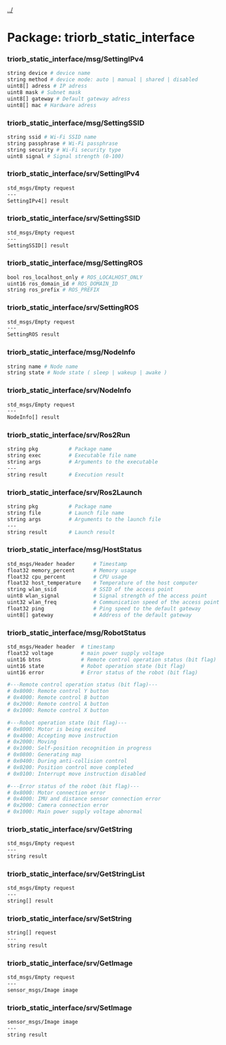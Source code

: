 [../](../README.md)

# Package: triorb_static_interface
### triorb_static_interface/msg/SettingIPv4
```bash
string device # device name
string method # device mode: auto | manual | shared | disabled
uint8[] adress # IP adress
uint8 mask # Subnet mask
uint8[] gateway # Default gateway adress
uint8[] mac # Hardware adress
```
### triorb_static_interface/msg/SettingSSID
```bash
string ssid # Wi-Fi SSID name
string passphrase # Wi-Fi passphrase
string security # Wi-Fi security type
uint8 signal # Signal strength (0-100)
```
### triorb_static_interface/srv/SettingIPv4
```bash
std_msgs/Empty request
---
SettingIPv4[] result 
```
### triorb_static_interface/srv/SettingSSID
```bash
std_msgs/Empty request
---
SettingSSID[] result 
```

### triorb_static_interface/msg/SettingROS
```bash
bool ros_localhost_only # ROS_LOCALHOST_ONLY
uint16 ros_domain_id # ROS_DOMAIN_ID
string ros_prefix # ROS_PREFIX
```

### triorb_static_interface/srv/SettingROS
```bash
std_msgs/Empty request
---
SettingROS result
```

### triorb_static_interface/msg/NodeInfo
```bash
string name # Node name
string state # Node state ( sleep | wakeup | awake )
```

### triorb_static_interface/srv/NodeInfo
```bash
std_msgs/Empty request
---
NodeInfo[] result
```

### triorb_static_interface/srv/Ros2Run
```bash
string pkg          # Package name
string exec         # Executable file name
string args         # Arguments to the executable
---
string result       # Execution result
```

### triorb_static_interface/srv/Ros2Launch
```bash
string pkg          # Package name
string file         # Launch file name
string args         # Arguments to the launch file
---
string result       # Launch result
```



### triorb_static_interface/msg/HostStatus
```bash
std_msgs/Header header      # Timestamp
float32 memory_percent      # Memory usage
float32 cpu_percent         # CPU usage
float32 host_temperature    # Temperature of the host computer
string wlan_ssid            # SSID of the access point
uint8 wlan_signal           # Signal strength of the access point 
uint32 wlan_freq            # Communication speed of the access point
float32 ping                # Ping speed to the default gateway
uint8[] gateway             # Address of the default gateway
```

### triorb_static_interface/msg/RobotStatus
```bash
std_msgs/Header header  # timestamp
float32 voltage         # main power supply voltage
uint16 btns             # Remote control operation status (bit flag)
uint16 state            # Robot operation state (bit flag)
uint16 error            # Error status of the robot (bit flag)

#---Remote control operation status (bit flag)---
# 0x8000: Remote control Y button
# 0x4000: Remote control B button
# 0x2000: Remote control A button
# 0x1000: Remote control X button

#---Robot operation state (bit flag)---
# 0x8000: Motor is being excited
# 0x4000: Accepting move instruction
# 0x2000: Moving
# 0x1000: Self-position recognition in progress
# 0x0800: Generating map
# 0x0400: During anti-collision control
# 0x0200: Position control move completed
# 0x0100: Interrupt move instruction disabled

#---Error status of the robot (bit flag)---
# 0x8000: Motor connection error
# 0x4000: IMU and distance sensor connection error
# 0x2000: Camera connection error
# 0x1000: Main power supply voltage abnormal
```

### triorb_static_interface/srv/GetString
```bash
std_msgs/Empty request
---
string result
```

### triorb_static_interface/srv/GetStringList
```bash
std_msgs/Empty request
---
string[] result
```

### triorb_static_interface/srv/SetString
```bash
string[] request
---
string result
```

### triorb_static_interface/srv/GetImage
```bash
std_msgs/Empty request
---
sensor_msgs/Image image
```

### triorb_static_interface/srv/SetImage
```bash
sensor_msgs/Image image
---
string result
```


